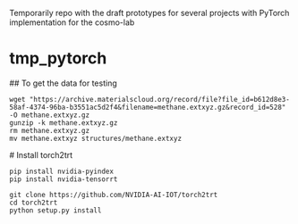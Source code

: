 Temporarily repo with the draft prototypes for several projects with PyTorch implementation for the cosmo-lab

# tmp_pytorch

## To get the data for testing

```
wget "https://archive.materialscloud.org/record/file?file_id=b612d8e3-58af-4374-96ba-b3551ac5d2f4&filename=methane.extxyz.gz&record_id=528" -O methane.extxyz.gz
gunzip -k methane.extxyz.gz
rm methane.extxyz.gz
mv methane.extxyz structures/methane.extxyz
```

# Install torch2trt

```
pip install nvidia-pyindex
pip install nvidia-tensorrt

git clone https://github.com/NVIDIA-AI-IOT/torch2trt
cd torch2trt
python setup.py install
```
